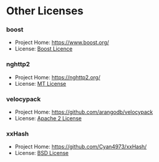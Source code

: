 # Other Licenses

### boost

* Project Home: https://www.boost.org/
* License: [Boost Licence](https://www.boost.org/users/license.html)

### nghttp2

* Project Home: https://nghttp2.org/
* License: [MT License](https://github.com/nghttp2/nghttp2/blob/master/COPYING)

### velocypack

* Project Home: https://github.com/arangodb/velocypack
* License: [Apache 2 License](https://github.com/arangodb/velocypack/blob/master/LICENSE)

### xxHash

* Project Home: https://github.com/Cyan4973/xxHash/
* License: [BSD License](https://github.com/Cyan4973/xxHash/blob/master/LICENSE)


